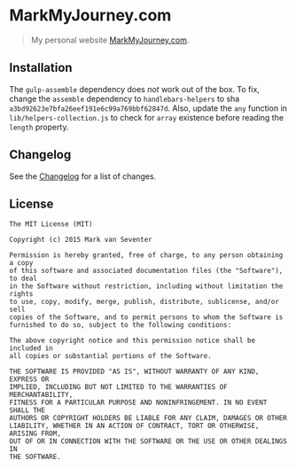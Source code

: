 # MarkMyJourney.com
> My personal website [MarkMyJourney.com](http://www.markmyjourney.com).

## Installation
The `gulp-assemble` dependency does *not* work out of the box. To fix, change the `assemble` dependency to `handlebars-helpers` to sha `a3bd92623e7bfa26eef191e6c99a769bbf62847d`. Also, update the `any` function in `lib/helpers-collection.js` to check for `array` existence before reading the `length` property.

## Changelog
See the [Changelog](./CHANGELOG.md) for a list of changes.

## License
    The MIT License (MIT)

    Copyright (c) 2015 Mark van Seventer

    Permission is hereby granted, free of charge, to any person obtaining a copy
    of this software and associated documentation files (the "Software"), to deal
    in the Software without restriction, including without limitation the rights
    to use, copy, modify, merge, publish, distribute, sublicense, and/or sell
    copies of the Software, and to permit persons to whom the Software is
    furnished to do so, subject to the following conditions:

    The above copyright notice and this permission notice shall be included in
    all copies or substantial portions of the Software.

    THE SOFTWARE IS PROVIDED "AS IS", WITHOUT WARRANTY OF ANY KIND, EXPRESS OR
    IMPLIED, INCLUDING BUT NOT LIMITED TO THE WARRANTIES OF MERCHANTABILITY,
    FITNESS FOR A PARTICULAR PURPOSE AND NONINFRINGEMENT. IN NO EVENT SHALL THE
    AUTHORS OR COPYRIGHT HOLDERS BE LIABLE FOR ANY CLAIM, DAMAGES OR OTHER
    LIABILITY, WHETHER IN AN ACTION OF CONTRACT, TORT OR OTHERWISE, ARISING FROM,
    OUT OF OR IN CONNECTION WITH THE SOFTWARE OR THE USE OR OTHER DEALINGS IN
    THE SOFTWARE.